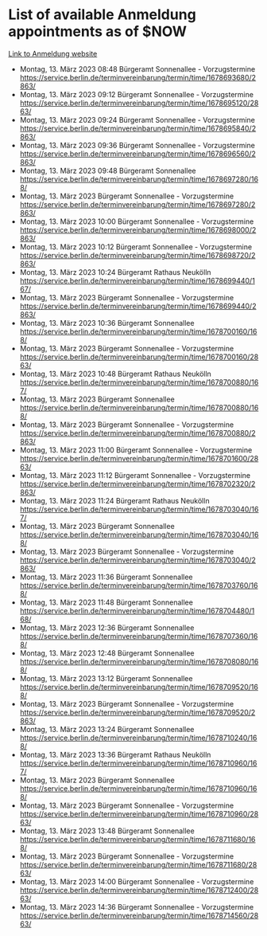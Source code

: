 # List of available Anmeldung appointments as of $NOW
[Link to Anmeldung website](https://service.berlin.de/terminvereinbarung/termin/tag.php?termin=1&anliegen[]=120686&dienstleisterlist=122210,122217,327316,122219,327312,122227,327314,122231,327346,122243,327348,122254,122252,329742,122260,329745,122262,329748,122271,327278,122273,327274,122277,327276,330436,122280,327294,122282,327290,122284,327292,122291,327270,122285,327266,122286,327264,122296,327268,150230,329760,122297,327286,122294,327284,122312,329763,122314,329775,122304,327330,122311,327334,122309,327332,317869,122281,327352,122279,329772,122283,122276,327324,122274,327326,122267,329766,122246,327318,122251,327320,122257,327322,122208,327298,122226,327300&herkunft=http%3A%2F%2Fservice.berlin.de%2Fdienstleistung%2F120686%2F)
- Montag, 13. März 2023 08:48 Bürgeramt Sonnenallee - Vorzugstermine https://service.berlin.de/terminvereinbarung/termin/time/1678693680/2863/
- Montag, 13. März 2023 09:12 Bürgeramt Sonnenallee - Vorzugstermine https://service.berlin.de/terminvereinbarung/termin/time/1678695120/2863/
- Montag, 13. März 2023 09:24 Bürgeramt Sonnenallee - Vorzugstermine https://service.berlin.de/terminvereinbarung/termin/time/1678695840/2863/
- Montag, 13. März 2023 09:36 Bürgeramt Sonnenallee - Vorzugstermine https://service.berlin.de/terminvereinbarung/termin/time/1678696560/2863/
- Montag, 13. März 2023 09:48 Bürgeramt Sonnenallee https://service.berlin.de/terminvereinbarung/termin/time/1678697280/168/
- Montag, 13. März 2023  Bürgeramt Sonnenallee - Vorzugstermine https://service.berlin.de/terminvereinbarung/termin/time/1678697280/2863/
- Montag, 13. März 2023 10:00 Bürgeramt Sonnenallee - Vorzugstermine https://service.berlin.de/terminvereinbarung/termin/time/1678698000/2863/
- Montag, 13. März 2023 10:12 Bürgeramt Sonnenallee - Vorzugstermine https://service.berlin.de/terminvereinbarung/termin/time/1678698720/2863/
- Montag, 13. März 2023 10:24 Bürgeramt Rathaus Neukölln https://service.berlin.de/terminvereinbarung/termin/time/1678699440/167/
- Montag, 13. März 2023  Bürgeramt Sonnenallee - Vorzugstermine https://service.berlin.de/terminvereinbarung/termin/time/1678699440/2863/
- Montag, 13. März 2023 10:36 Bürgeramt Sonnenallee https://service.berlin.de/terminvereinbarung/termin/time/1678700160/168/
- Montag, 13. März 2023  Bürgeramt Sonnenallee - Vorzugstermine https://service.berlin.de/terminvereinbarung/termin/time/1678700160/2863/
- Montag, 13. März 2023 10:48 Bürgeramt Rathaus Neukölln https://service.berlin.de/terminvereinbarung/termin/time/1678700880/167/
- Montag, 13. März 2023  Bürgeramt Sonnenallee https://service.berlin.de/terminvereinbarung/termin/time/1678700880/168/
- Montag, 13. März 2023  Bürgeramt Sonnenallee - Vorzugstermine https://service.berlin.de/terminvereinbarung/termin/time/1678700880/2863/
- Montag, 13. März 2023 11:00 Bürgeramt Sonnenallee - Vorzugstermine https://service.berlin.de/terminvereinbarung/termin/time/1678701600/2863/
- Montag, 13. März 2023 11:12 Bürgeramt Sonnenallee - Vorzugstermine https://service.berlin.de/terminvereinbarung/termin/time/1678702320/2863/
- Montag, 13. März 2023 11:24 Bürgeramt Rathaus Neukölln https://service.berlin.de/terminvereinbarung/termin/time/1678703040/167/
- Montag, 13. März 2023  Bürgeramt Sonnenallee https://service.berlin.de/terminvereinbarung/termin/time/1678703040/168/
- Montag, 13. März 2023  Bürgeramt Sonnenallee - Vorzugstermine https://service.berlin.de/terminvereinbarung/termin/time/1678703040/2863/
- Montag, 13. März 2023 11:36 Bürgeramt Sonnenallee https://service.berlin.de/terminvereinbarung/termin/time/1678703760/168/
- Montag, 13. März 2023 11:48 Bürgeramt Sonnenallee https://service.berlin.de/terminvereinbarung/termin/time/1678704480/168/
- Montag, 13. März 2023 12:36 Bürgeramt Sonnenallee https://service.berlin.de/terminvereinbarung/termin/time/1678707360/168/
- Montag, 13. März 2023 12:48 Bürgeramt Sonnenallee https://service.berlin.de/terminvereinbarung/termin/time/1678708080/168/
- Montag, 13. März 2023 13:12 Bürgeramt Sonnenallee https://service.berlin.de/terminvereinbarung/termin/time/1678709520/168/
- Montag, 13. März 2023  Bürgeramt Sonnenallee - Vorzugstermine https://service.berlin.de/terminvereinbarung/termin/time/1678709520/2863/
- Montag, 13. März 2023 13:24 Bürgeramt Sonnenallee https://service.berlin.de/terminvereinbarung/termin/time/1678710240/168/
- Montag, 13. März 2023 13:36 Bürgeramt Rathaus Neukölln https://service.berlin.de/terminvereinbarung/termin/time/1678710960/167/
- Montag, 13. März 2023  Bürgeramt Sonnenallee https://service.berlin.de/terminvereinbarung/termin/time/1678710960/168/
- Montag, 13. März 2023  Bürgeramt Sonnenallee - Vorzugstermine https://service.berlin.de/terminvereinbarung/termin/time/1678710960/2863/
- Montag, 13. März 2023 13:48 Bürgeramt Sonnenallee https://service.berlin.de/terminvereinbarung/termin/time/1678711680/168/
- Montag, 13. März 2023  Bürgeramt Sonnenallee - Vorzugstermine https://service.berlin.de/terminvereinbarung/termin/time/1678711680/2863/
- Montag, 13. März 2023 14:00 Bürgeramt Sonnenallee - Vorzugstermine https://service.berlin.de/terminvereinbarung/termin/time/1678712400/2863/
- Montag, 13. März 2023 14:36 Bürgeramt Sonnenallee - Vorzugstermine https://service.berlin.de/terminvereinbarung/termin/time/1678714560/2863/
